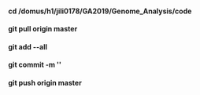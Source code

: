 
#### cd /domus/h1/jili0178/GA2019/Genome_Analysis/code
#### git pull origin master 
#### git add --all
#### git commit -m ''
#### git push origin master
